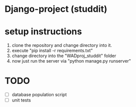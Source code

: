 # Django-project (studdit)

# setup instructions
1. clone the repository and change directory into it.
2. execute "pip install -r requirements.txt"
3. change directory into the "WADproj_studdit" folder
4. now just run the server via "python manage.py runserver"


# TODO
- [ ] database population script
- [ ] unit tests
